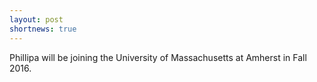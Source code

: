 ```yaml
---
layout: post
shortnews: true
---
```


Phillipa will be joining the University of Massachusetts at Amherst in Fall 2016.